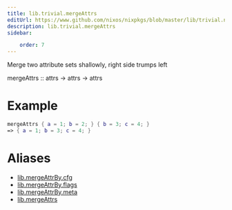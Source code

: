 ```yaml
---
title: lib.trivial.mergeAttrs
editUrl: https://www.github.com/nixos/nixpkgs/blob/master/lib/trivial.nix#L178C5
description: lib.trivial.mergeAttrs
sidebar:

    order: 7
---
```


Merge two attribute sets shallowly, right side trumps left

mergeAttrs :: attrs -> attrs -> attrs

# Example

```nix
mergeAttrs { a = 1; b = 2; } { b = 3; c = 4; }
=> { a = 1; b = 3; c = 4; }
```


# Aliases

- [lib.mergeAttrBy.cfg](/reference/libmergeAttrBy.cfg)
- [lib.mergeAttrBy.flags](/reference/libmergeAttrBy.flags)
- [lib.mergeAttrBy.meta](/reference/libmergeAttrBy.meta)
- [lib.mergeAttrs](/reference/libmergeAttrs)



